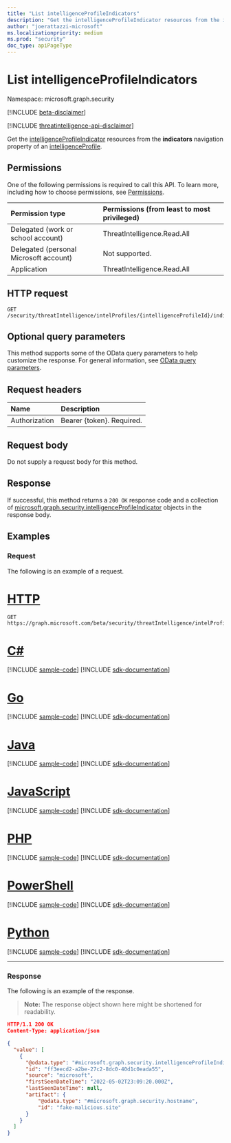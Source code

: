 ```yaml
---
title: "List intelligenceProfileIndicators"
description: "Get the intelligenceProfileIndicator resources from the indicators navigation property."
author: "joerattazzi-microsoft"
ms.localizationpriority: medium
ms.prod: "security"
doc_type: apiPageType
---
```


# List intelligenceProfileIndicators

Namespace: microsoft.graph.security

[!INCLUDE [beta-disclaimer](../../includes/beta-disclaimer.md)]

[!INCLUDE [threatintelligence-api-disclaimer](../../includes/threatintelligence-api-disclaimer.md)]

Get the [intelligenceProfileIndicator](../resources/security-intelligenceprofileindicator.md) resources from the **indicators** navigation property of an [intelligenceProfile](../resources/security-intelligenceprofile.md).

## Permissions

One of the following permissions is required to call this API. To learn more, including how to choose permissions, see [Permissions](/graph/permissions-reference).

| Permission type                        | Permissions (from least to most privileged) |
| :------------------------------------- | :------------------------------------------ |
| Delegated (work or school account)     | ThreatIntelligence.Read.All                 |
| Delegated (personal Microsoft account) | Not supported.                              |
| Application                            | ThreatIntelligence.Read.All                 |

## HTTP request

<!-- {
  "blockType": "ignored"
}
-->

```http
GET /security/threatIntelligence/intelProfiles/{intelligenceProfileId}/indicators
```

## Optional query parameters

This method supports some of the OData query parameters to help customize the response. For general information, see [OData query parameters](/graph/query-parameters).

## Request headers

| Name          | Description               |
| :------------ | :------------------------ |
| Authorization | Bearer {token}. Required. |

## Request body

Do not supply a request body for this method.

## Response

If successful, this method returns a `200 OK` response code and a collection of [microsoft.graph.security.intelligenceProfileIndicator](../resources/security-intelligenceprofileindicator.md) objects in the response body.

## Examples

### Request

The following is an example of a request.

# [HTTP](#tab/http)

<!-- {
  "blockType": "request",
  "name": "list_intelligenceprofileindicator",
  "sampleKeys": ["actinium"]
}
-->

```msgraph-interactive
GET https://graph.microsoft.com/beta/security/threatIntelligence/intelProfiles/actinium/indicators
```

# [C#](#tab/csharp)
[!INCLUDE [sample-code](../includes/snippets/csharp/list-intelligenceprofileindicator-csharp-snippets.md)]
[!INCLUDE [sdk-documentation](../includes/snippets/snippets-sdk-documentation-link.md)]

# [Go](#tab/go)
[!INCLUDE [sample-code](../includes/snippets/go/list-intelligenceprofileindicator-go-snippets.md)]
[!INCLUDE [sdk-documentation](../includes/snippets/snippets-sdk-documentation-link.md)]

# [Java](#tab/java)
[!INCLUDE [sample-code](../includes/snippets/java/list-intelligenceprofileindicator-java-snippets.md)]
[!INCLUDE [sdk-documentation](../includes/snippets/snippets-sdk-documentation-link.md)]

# [JavaScript](#tab/javascript)
[!INCLUDE [sample-code](../includes/snippets/javascript/list-intelligenceprofileindicator-javascript-snippets.md)]
[!INCLUDE [sdk-documentation](../includes/snippets/snippets-sdk-documentation-link.md)]

# [PHP](#tab/php)
[!INCLUDE [sample-code](../includes/snippets/php/list-intelligenceprofileindicator-php-snippets.md)]
[!INCLUDE [sdk-documentation](../includes/snippets/snippets-sdk-documentation-link.md)]

# [PowerShell](#tab/powershell)
[!INCLUDE [sample-code](../includes/snippets/powershell/list-intelligenceprofileindicator-powershell-snippets.md)]
[!INCLUDE [sdk-documentation](../includes/snippets/snippets-sdk-documentation-link.md)]

# [Python](#tab/python)
[!INCLUDE [sample-code](../includes/snippets/python/list-intelligenceprofileindicator-python-snippets.md)]
[!INCLUDE [sdk-documentation](../includes/snippets/snippets-sdk-documentation-link.md)]

---

### Response

The following is an example of the response.

> **Note:** The response object shown here might be shortened for readability.

<!-- {
  "blockType": "response",
  "truncated": true,
  "@odata.type": "Collection(microsoft.graph.security.intelligenceProfileIndicator)"
}
-->

```json
HTTP/1.1 200 OK
Content-Type: application/json

{
  "value": [
    {
      "@odata.type": "#microsoft.graph.security.intelligenceProfileIndicator",
      "id": "ff3eecd2-a2be-27c2-8dc0-40d1c0eada55",
      "source": "microsoft",
      "firstSeenDateTime": "2022-05-02T23:09:20.000Z",
      "lastSeenDateTime": null,
      "artifact": {
          "@odata.type": "#microsoft.graph.security.hostname",
          "id": "fake-malicious.site"
      }
    }
  ]
}
```
